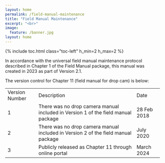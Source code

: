 ```yaml
---
layout: home
permalink: /field-manual-maintenance
title: "Field Manual Maintenance"
excerpt: "<br>"
image:
  feature: /banner.jpg
layout: home
---
```

{% include toc.html class="toc-left" h_min=2 h_max=2 %}

In accordance with the universal field manual maintenance protocol described in Chapter 1 of the Field Manual package, this manual was created in 2023 as part of Version 2.1. 

The version control for Chapter 11 (field manual for drop cam) is below:


<table>
  <tr>
   <td>Version Number
   </td>
   <td>Description
   </td>
   <td>Date
   </td>
  </tr>
  <tr>
   <td>1
   </td>
   <td>There was no drop camera manual included in Version 1 of the field manual package
   </td>
   <td>28 Feb 2018
   </td>
  </tr>
  <tr>
   <td>2
   </td>
   <td>There was no drop camera manual included in Version 2 of the field manual package
   </td>
   <td>July 2020
   </td>
  </tr>
  <tr>
   <td>3
   </td>
   <td>Publicly released as Chapter 11 through online portal
   </td>
   <td>March 2024
   </td>
  </tr>
</table>
